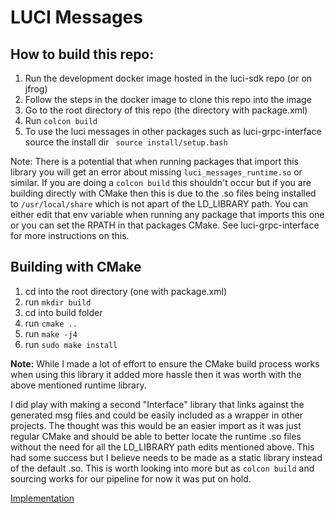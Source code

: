 # LUCI Messages 

## How to build this repo:
1. Run the development docker image hosted in the luci-sdk repo (or on jfrog)
2. Follow the steps in the docker image to clone this repo into the image
3. Go to the root directory of this repo (the directory with package.xml)
4. Run `colcon build`
5. To use the luci messages in other packages such as luci-grpc-interface source the install dir
` source install/setup.bash`

Note: There is a potential that when running packages that import this library you will get an error about missing `luci_messages_runtime.so` or similar. If you are doing a `colcon build` this shouldn't occur but if you are building directly with CMake then this is due to the .so files being installed to `/usr/local/share` which is not apart of the LD_LIBRARY path. You can either edit that env variable when running any package that imports this one or you can set the RPATH in that packages CMake. 
See luci-grpc-interface for more instructions on this.

## Building with CMake 
1. cd into the root directory (one with package.xml)
2. run `mkdir build`
3. cd into build folder
4. run `cmake ..`
5. run `make -j4`
6. run `sudo make install`

<b>Note:</b> While I made a lot of effort to ensure the CMake build process works when using this library it added more hassle then it was worth with the above mentioned runtime library. 

I did play with making a second "Interface" library that links against the generated msg files and could be easily included as a wrapper in other projects. The thought was this would be an easier import as it was just regular CMake and should be able to better locate the runtime .so files without the need for all the LD_LIBRARY path edits mentioned above. This had some success but I believe needs to be made as a static library instead of the default .so. This is worth looking into more but as `colcon build` and sourcing works for our pipeline for now it was put on hold.


[Implementation](docs/msgs_package.md)